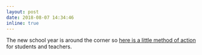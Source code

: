 ```yaml
---
layout: post
date: 2018-08-07 14:34:46
inline: true
---
```


The new school year is around the corner so [here is a little method of action](https://ss4ws.github.io/blog/2018/10-rules/) for students and teachers. 